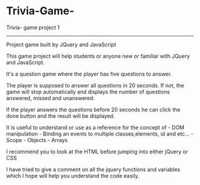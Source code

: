 # Trivia-Game-
Trivia- game project 1

-----------
Project game built by JQuery and JavaScript

This game project will help students or anyone new or familiar with JQuery and JavaScript. 

It's a question game where the player has five questions to answer.

The player is supposed to answer all questions in 20 seconds. If not, the game will stop automatically and displays the number of questions answered, missed and unanswered. 

If the player answers the questions before 20 seconds he can click the done button and the result will be displayed.

It is useful to understand or use as a reference for the concept of 
            - DOM manipulation 
            - Binding an events to multiple classes,elements, id and etc...
            - Scope 
            - Objects
            - Arrays
            
I recommend you to look at the HTML before jumping into either jQuery or CSS

I have tried to give a comment on all the jquery functions and variables which I hope will help you understand the code easily.

            
